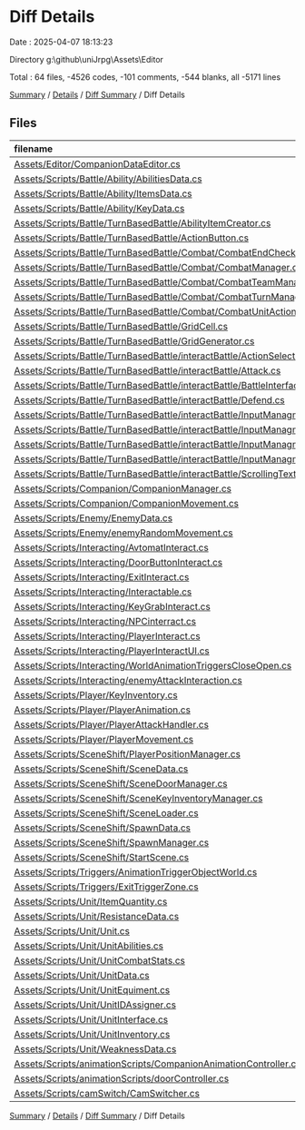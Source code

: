 # Diff Details

Date : 2025-04-07 18:13:23

Directory g:\\github\\uniJrpg\\Assets\\Editor

Total : 64 files,  -4526 codes, -101 comments, -544 blanks, all -5171 lines

[Summary](results.md) / [Details](details.md) / [Diff Summary](diff.md) / Diff Details

## Files
| filename | language | code | comment | blank | total |
| :--- | :--- | ---: | ---: | ---: | ---: |
| [Assets/Editor/CompanionDataEditor.cs](/Assets/Editor/CompanionDataEditor.cs) | C# | 179 | 9 | 26 | 214 |
| [Assets/Scripts/Battle/Ability/AbilitiesData.cs](/Assets/Scripts/Battle/Ability/AbilitiesData.cs) | C# | -32 | 0 | -3 | -35 |
| [Assets/Scripts/Battle/Ability/ItemsData.cs](/Assets/Scripts/Battle/Ability/ItemsData.cs) | C# | -19 | 0 | -2 | -21 |
| [Assets/Scripts/Battle/Ability/KeyData.cs](/Assets/Scripts/Battle/Ability/KeyData.cs) | C# | -15 | -2 | -1 | -18 |
| [Assets/Scripts/Battle/TurnBasedBattle/AbilityItemCreator.cs](/Assets/Scripts/Battle/TurnBasedBattle/AbilityItemCreator.cs) | C# | -331 | -5 | -43 | -379 |
| [Assets/Scripts/Battle/TurnBasedBattle/ActionButton.cs](/Assets/Scripts/Battle/TurnBasedBattle/ActionButton.cs) | C# | -72 | 0 | -5 | -77 |
| [Assets/Scripts/Battle/TurnBasedBattle/Combat/CombatEndСhecker.cs](/Assets/Scripts/Battle/TurnBasedBattle/Combat/CombatEnd%D0%A1hecker.cs) | C# | -49 | 0 | -7 | -56 |
| [Assets/Scripts/Battle/TurnBasedBattle/Combat/CombatManager.cs](/Assets/Scripts/Battle/TurnBasedBattle/Combat/CombatManager.cs) | C# | -174 | 0 | -28 | -202 |
| [Assets/Scripts/Battle/TurnBasedBattle/Combat/CombatTeamManager.cs](/Assets/Scripts/Battle/TurnBasedBattle/Combat/CombatTeamManager.cs) | C# | -53 | 0 | -10 | -63 |
| [Assets/Scripts/Battle/TurnBasedBattle/Combat/CombatTurnManager.cs](/Assets/Scripts/Battle/TurnBasedBattle/Combat/CombatTurnManager.cs) | C# | -150 | -1 | -18 | -169 |
| [Assets/Scripts/Battle/TurnBasedBattle/Combat/CombatUnitAction.cs](/Assets/Scripts/Battle/TurnBasedBattle/Combat/CombatUnitAction.cs) | C# | -60 | 0 | -10 | -70 |
| [Assets/Scripts/Battle/TurnBasedBattle/GridCell.cs](/Assets/Scripts/Battle/TurnBasedBattle/GridCell.cs) | C# | -12 | -2 | -5 | -19 |
| [Assets/Scripts/Battle/TurnBasedBattle/GridGenerator.cs](/Assets/Scripts/Battle/TurnBasedBattle/GridGenerator.cs) | C# | -92 | 0 | -14 | -106 |
| [Assets/Scripts/Battle/TurnBasedBattle/interactBattle/ActionSelectorController.cs](/Assets/Scripts/Battle/TurnBasedBattle/interactBattle/ActionSelectorController.cs) | C# | -332 | -3 | -26 | -361 |
| [Assets/Scripts/Battle/TurnBasedBattle/interactBattle/Attack.cs](/Assets/Scripts/Battle/TurnBasedBattle/interactBattle/Attack.cs) | C# | -77 | 0 | -7 | -84 |
| [Assets/Scripts/Battle/TurnBasedBattle/interactBattle/BattleInterfaceController.cs](/Assets/Scripts/Battle/TurnBasedBattle/interactBattle/BattleInterfaceController.cs) | C# | -150 | -1 | -8 | -159 |
| [Assets/Scripts/Battle/TurnBasedBattle/interactBattle/Defend.cs](/Assets/Scripts/Battle/TurnBasedBattle/interactBattle/Defend.cs) | C# | -75 | 0 | -4 | -79 |
| [Assets/Scripts/Battle/TurnBasedBattle/interactBattle/InputManagment/ActionSelector.cs](/Assets/Scripts/Battle/TurnBasedBattle/interactBattle/InputManagment/ActionSelector.cs) | C# | -172 | 0 | -5 | -177 |
| [Assets/Scripts/Battle/TurnBasedBattle/interactBattle/InputManagment/AreaSelector.cs](/Assets/Scripts/Battle/TurnBasedBattle/interactBattle/InputManagment/AreaSelector.cs) | C# | -81 | -13 | -15 | -109 |
| [Assets/Scripts/Battle/TurnBasedBattle/interactBattle/InputManagment/InputManager.cs](/Assets/Scripts/Battle/TurnBasedBattle/interactBattle/InputManagment/InputManager.cs) | C# | -87 | -3 | -5 | -95 |
| [Assets/Scripts/Battle/TurnBasedBattle/interactBattle/InputManagment/TargetSelector.cs](/Assets/Scripts/Battle/TurnBasedBattle/interactBattle/InputManagment/TargetSelector.cs) | C# | -226 | 0 | -35 | -261 |
| [Assets/Scripts/Battle/TurnBasedBattle/interactBattle/ScrollingText.cs](/Assets/Scripts/Battle/TurnBasedBattle/interactBattle/ScrollingText.cs) | C# | -97 | 0 | -4 | -101 |
| [Assets/Scripts/Companion/CompanionManager.cs](/Assets/Scripts/Companion/CompanionManager.cs) | C# | -157 | -4 | -19 | -180 |
| [Assets/Scripts/Companion/CompanionMovement.cs](/Assets/Scripts/Companion/CompanionMovement.cs) | C# | -126 | -13 | -13 | -152 |
| [Assets/Scripts/Enemy/EnemyData.cs](/Assets/Scripts/Enemy/EnemyData.cs) | C# | -25 | 0 | -4 | -29 |
| [Assets/Scripts/Enemy/enemyRandomMovement.cs](/Assets/Scripts/Enemy/enemyRandomMovement.cs) | C# | -222 | -2 | -16 | -240 |
| [Assets/Scripts/Interacting/AvtomatInteract.cs](/Assets/Scripts/Interacting/AvtomatInteract.cs) | C# | -39 | -4 | -11 | -54 |
| [Assets/Scripts/Interacting/DoorButtonInteract.cs](/Assets/Scripts/Interacting/DoorButtonInteract.cs) | C# | -64 | 0 | -7 | -71 |
| [Assets/Scripts/Interacting/ExitInteract.cs](/Assets/Scripts/Interacting/ExitInteract.cs) | C# | -57 | -2 | -9 | -68 |
| [Assets/Scripts/Interacting/Interactable.cs](/Assets/Scripts/Interacting/Interactable.cs) | C# | -10 | -1 | -5 | -16 |
| [Assets/Scripts/Interacting/KeyGrabInteract.cs](/Assets/Scripts/Interacting/KeyGrabInteract.cs) | C# | -38 | -1 | -6 | -45 |
| [Assets/Scripts/Interacting/NPCinterract.cs](/Assets/Scripts/Interacting/NPCinterract.cs) | C# | -25 | -1 | -10 | -36 |
| [Assets/Scripts/Interacting/PlayerInteract.cs](/Assets/Scripts/Interacting/PlayerInteract.cs) | C# | -61 | 0 | -10 | -71 |
| [Assets/Scripts/Interacting/PlayerInteractUI.cs](/Assets/Scripts/Interacting/PlayerInteractUI.cs) | C# | -27 | -2 | -6 | -35 |
| [Assets/Scripts/Interacting/WorldAnimationTriggersCloseOpen.cs](/Assets/Scripts/Interacting/WorldAnimationTriggersCloseOpen.cs) | C# | -32 | -1 | -10 | -43 |
| [Assets/Scripts/Interacting/enemyAttackInteraction.cs](/Assets/Scripts/Interacting/enemyAttackInteraction.cs) | C# | -59 | 0 | -6 | -65 |
| [Assets/Scripts/Player/KeyInventory.cs](/Assets/Scripts/Player/KeyInventory.cs) | C# | -22 | 0 | -3 | -25 |
| [Assets/Scripts/Player/PlayerAnimation.cs](/Assets/Scripts/Player/PlayerAnimation.cs) | C# | -32 | -3 | -7 | -42 |
| [Assets/Scripts/Player/PlayerAttackHandler.cs](/Assets/Scripts/Player/PlayerAttackHandler.cs) | C# | -80 | -7 | -14 | -101 |
| [Assets/Scripts/Player/PlayerMovement.cs](/Assets/Scripts/Player/PlayerMovement.cs) | C# | -20 | -2 | -10 | -32 |
| [Assets/Scripts/SceneShift/PlayerPositionManager.cs](/Assets/Scripts/SceneShift/PlayerPositionManager.cs) | C# | -38 | -1 | -4 | -43 |
| [Assets/Scripts/SceneShift/SceneData.cs](/Assets/Scripts/SceneShift/SceneData.cs) | C# | -31 | -2 | -7 | -40 |
| [Assets/Scripts/SceneShift/SceneDoorManager.cs](/Assets/Scripts/SceneShift/SceneDoorManager.cs) | C# | -65 | -4 | -10 | -79 |
| [Assets/Scripts/SceneShift/SceneKeyInventoryManager.cs](/Assets/Scripts/SceneShift/SceneKeyInventoryManager.cs) | C# | -77 | -1 | -6 | -84 |
| [Assets/Scripts/SceneShift/SceneLoader.cs](/Assets/Scripts/SceneShift/SceneLoader.cs) | C# | -43 | -9 | -7 | -59 |
| [Assets/Scripts/SceneShift/SpawnData.cs](/Assets/Scripts/SceneShift/SpawnData.cs) | C# | -7 | 0 | -1 | -8 |
| [Assets/Scripts/SceneShift/SpawnManager.cs](/Assets/Scripts/SceneShift/SpawnManager.cs) | C# | -31 | -3 | -5 | -39 |
| [Assets/Scripts/SceneShift/StartScene.cs](/Assets/Scripts/SceneShift/StartScene.cs) | C# | -28 | -1 | -4 | -33 |
| [Assets/Scripts/Triggers/AnimationTriggerObjectWorld.cs](/Assets/Scripts/Triggers/AnimationTriggerObjectWorld.cs) | C# | -22 | -3 | -9 | -34 |
| [Assets/Scripts/Triggers/ExitTriggerZone.cs](/Assets/Scripts/Triggers/ExitTriggerZone.cs) | C# | -14 | 0 | -2 | -16 |
| [Assets/Scripts/Unit/ItemQuantity.cs](/Assets/Scripts/Unit/ItemQuantity.cs) | C# | -6 | 0 | 0 | -6 |
| [Assets/Scripts/Unit/ResistanceData.cs](/Assets/Scripts/Unit/ResistanceData.cs) | C# | -7 | 0 | -1 | -8 |
| [Assets/Scripts/Unit/Unit.cs](/Assets/Scripts/Unit/Unit.cs) | C# | -39 | 0 | -4 | -43 |
| [Assets/Scripts/Unit/UnitAbilities.cs](/Assets/Scripts/Unit/UnitAbilities.cs) | C# | -38 | 0 | -4 | -42 |
| [Assets/Scripts/Unit/UnitCombatStats.cs](/Assets/Scripts/Unit/UnitCombatStats.cs) | C# | -148 | 0 | -20 | -168 |
| [Assets/Scripts/Unit/UnitData.cs](/Assets/Scripts/Unit/UnitData.cs) | C# | -323 | -4 | -29 | -356 |
| [Assets/Scripts/Unit/UnitEquiment.cs](/Assets/Scripts/Unit/UnitEquiment.cs) | C# | -30 | 0 | -5 | -35 |
| [Assets/Scripts/Unit/UnitIDAssigner.cs](/Assets/Scripts/Unit/UnitIDAssigner.cs) | C# | -16 | 0 | -2 | -18 |
| [Assets/Scripts/Unit/UnitInterface.cs](/Assets/Scripts/Unit/UnitInterface.cs) | C# | -75 | -5 | -9 | -89 |
| [Assets/Scripts/Unit/UnitInventory.cs](/Assets/Scripts/Unit/UnitInventory.cs) | C# | -134 | 0 | -9 | -143 |
| [Assets/Scripts/Unit/WeaknessData.cs](/Assets/Scripts/Unit/WeaknessData.cs) | C# | -7 | 0 | -1 | -8 |
| [Assets/Scripts/animationScripts/CompanionAnimationController.cs](/Assets/Scripts/animationScripts/CompanionAnimationController.cs) | C# | -17 | -3 | -4 | -24 |
| [Assets/Scripts/animationScripts/doorController.cs](/Assets/Scripts/animationScripts/doorController.cs) | C# | -38 | 0 | -4 | -42 |
| [Assets/Scripts/camSwitch/CamSwitcher.cs](/Assets/Scripts/camSwitch/CamSwitcher.cs) | C# | -19 | -1 | -2 | -22 |

[Summary](results.md) / [Details](details.md) / [Diff Summary](diff.md) / Diff Details